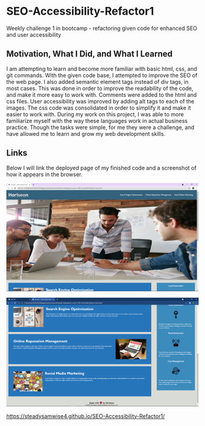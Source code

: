 # SEO-Accessibility-Refactor1
Weekly challenge 1 in bootcamp - refactoring given code for enhanced SEO and user accessibility

## Motivation, What I Did, and What I Learned
I am attempting to learn and become more familiar with basic html, css, and git commands. With the given code base, I attempted to improve the SEO of the web page. I also added semantic element tags instead of div tags, in most cases. This was done in order to improve the readability of the code, and make it more easy to work with. Comments were added to the html and css files. User accessibility was improved by adding alt tags to each of the images. The css code was consolidated in order to simplify it and make it easier to work with. During my work on this project, I was able to more familiarize myself with the way these languages work in actual business practice. Though the tasks were simple, for me they were a challenge, and have allowed me to learn and grow my web development skills.

## Links
Below I will link the deployed page of my finished code and a screenshot of how it appears in the browser.

![Top of webpage](./assets/images/webpage-top.png)

![Bottom of webpage](./assets/images/webpage-bottom.png) 

https://steadysamwise4.github.io/SEO-Accessibility-Refactor1/



